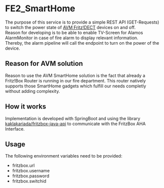 # FE2_SmartHome
The purpose of this service is to provide a simple REST API (GET-Requests) to switch the power state of [AVM Fritz!DECT](https://avm.de/produkte/fritzdect/) devices on and off.  
Reason for developing is to be able to enable TV-Screen for Alamos AlarmMonitor in case of fire alarm to display relevant information.  
Thereby, the alarm pipeline will call the endpoint to turn on the power of the device.

## Reason for AVM solution
Reason to use the AVM SmartHome solution is the fact that already a Fritz!Box Router is running in our fire department. This router natively supports those SmartHome gadgets which fulfill our needs completly without adding complexity.

## How it works
Implementation is developed with SpringBoot and using the library [kaklakariada/fritzbox-java-api](https://github.com/kaklakariada/fritzbox-java-api) to communicate with the FritzBox AHA Interface.

## Usage
The following environment variables need to be provided:
* fritzbox.url
* fritzbox.username
* fritzbox.password
* fritzbox.switchid
